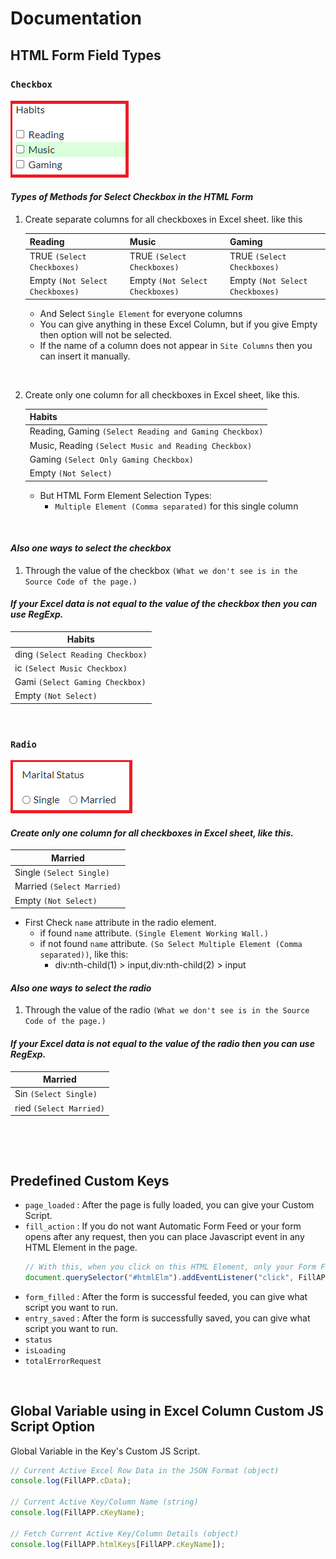 # Documentation

## HTML Form Field Types

<!-- ### `Drop-down (Select Box)` -->

<!-- --- -->

### `Checkbox`

![Checkbox](screenshot/checkbox.PNG)

#### ***Types of Methods for Select Checkbox in the HTML Form***

1. Create separate columns for all checkboxes in Excel sheet. like this

    | Reading | Music | Gaming |
    | ------- | ----- | ------ |
    | TRUE `(Select Checkboxes)` | TRUE `(Select Checkboxes)` | TRUE `(Select Checkboxes)` | 
    | Empty `(Not Select Checkboxes)` | Empty `(Not Select Checkboxes)` | Empty `(Not Select Checkboxes)` | 

    * And Select `Single Element` for everyone columns
    * You can give anything in these Excel Column, but if you give Empty then option will not be selected.
    * If the name of a column does not appear in `Site Columns` then you can insert it manually.

    &nbsp;&nbsp;

2. Create only one column for all checkboxes in Excel sheet, like this. 

    | Habits |
    | ------- |
    | Reading, Gaming `(Select Reading and Gaming Checkbox)` |
    | Music, Reading `(Select Music and Reading Checkbox)` |
    | Gaming `(Select Only Gaming Checkbox)` |
    | Empty `(Not Select)` | 

    * But HTML Form Element Selection Types:
        * `Multiple Element (Comma separated)` for this single column

    &nbsp;&nbsp;

#### ***Also one ways to select the checkbox***

1. Through the value of the checkbox `(What we don't see is in the Source Code of the page.)`

#### ***If your Excel data is not equal to the value of the checkbox then you can use RegExp.***

| Habits |
| ------- |
| ding `(Select Reading Checkbox)` |
| ic `(Select Music Checkbox)` |
| Gami `(Select Gaming Checkbox)` |
| Empty `(Not Select)` | 

&nbsp;&nbsp;

### `Radio`

![Checkbox](screenshot/radio.PNG)

#### ***Create only one column for all checkboxes in Excel sheet, like this.***

| Married |
| ------- |
| Single `(Select Single)` |
| Married `(Select Married)` |
| Empty `(Not Select)` | 

* First Check `name` attribute in the radio element.
    * if found `name` attribute. `(Single Element Working Wall.)`
    * if not found `name` attribute. `(So Select Multiple Element (Comma separated))`, like this:
        * div:nth-child(1) > input,div:nth-child(2) > input

#### ***Also one ways to select the radio***

1. Through the value of the radio `(What we don't see is in the Source Code of the page.)`

#### ***If your Excel data is not equal to the value of the radio then you can use RegExp.***

| Married |
| ------- |
| Sin `(Select Single)` |
| ried `(Select Married)` |


&nbsp;&nbsp;


&nbsp;&nbsp;&nbsp;&nbsp;

## Predefined Custom Keys

* `page_loaded` : After the page is fully loaded, you can give your Custom Script.
* `fill_action` : If you do not want Automatic Form Feed or your form opens after any request, then you can place Javascript event in any HTML Element in the page.
  ```js
  // With this, when you click on this HTML Element, only your Form Feed will start.
  document.querySelector("#htmlElm").addEventListener("click", FillAPP.checkNextEntry);
  ```
* `form_filled` : After the form is successful feeded, you can give what script you want to run.
* `entry_saved` : After the form is successfully saved, you can give what script you want to run.
* `status`
* `isLoading`
* `totalErrorRequest`

&nbsp;&nbsp;&nbsp;&nbsp;

## Global Variable using in Excel Column Custom JS Script Option

Global Variable in the Key's Custom JS Script.

```js
// Current Active Excel Row Data in the JSON Format (object)
console.log(FillAPP.cData);

// Current Active Key/Column Name (string)
console.log(FillAPP.cKeyName);

// Fetch Current Active Key/Column Details (object)
console.log(FillAPP.htmlKeys[FillAPP.cKeyName]);
```